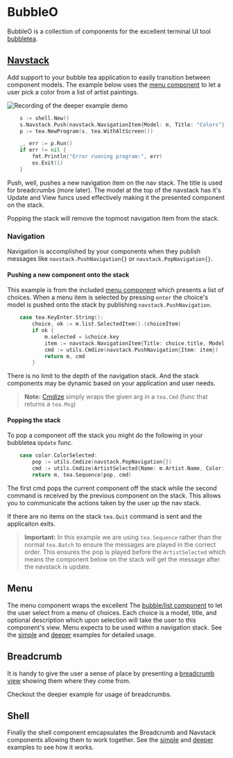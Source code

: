# BubbleO

BubbleO is a collection of components for the excellent terminal UI tool [bubbletea](https://github.com/charmbracelet/bubbletea). 

## [Navstack](https://github.com/KevM/bubbleo/blob/main/navstack/model.go)

Add support to your bubble tea application to easily transition between component models. The example below uses the [menu component](https://github.com/KevM/bubbleo/blob/main/menu/model.go) to let a user pick a color from a list of artist paintings.

<img src="examples/deeper/demo.gif" alt="Recording of the deeper example demo"/>

```go 
    s := shell.New()
    s.Navstack.Push(navstack.NavigationItem{Model: m, Title: "Colors"})
    p := tea.NewProgram(s, tea.WithAltScreen())

    _, err := p.Run()
    if err != nil {
        fmt.Println("Error running program:", err)
        os.Exit(1)
    }
```

Push, well, pushes a new navigation item on the nav stack. The title is used for breadcrumbs (more later). The model at  the top of the navstack has it's Update and View funcs used effectively making it the presented component on the stack.

Popping the stack will remove the topmost navigation item from the stack. 

### Navigation 

Navigation is accomplished by your components when they publish messages like `navstack.PushNavigation{}` or `navstack.PopNavigation{}`.

#### Pushing a new component onto the stack

This example is from the included [menu component](https://github.com/KevM/bubbleo/blob/main/menu/model.go) which presents a list of choices. When a menu item is selected by pressing `enter` the choice's model is pushed onto the stack by publishing `navstack.PushNavigation`.

```go 
    case tea.KeyEnter.String():
        choice, ok := m.list.SelectedItem().(choiceItem)
        if ok {
            m.selected = &choice.key
            item := navstack.NavigationItem{Title: choice.title, Model: choice.key.Model}
            cmd := utils.Cmdize(navstack.PushNavigation{Item: item})
            return m, cmd
        }
```

There is no limit to the depth of the navigation stack. And the stack components may be dynamic based on your application and user needs.

> **Note:** [Cmdize](https://github.com/KevM/bubbleo/tree/main/utils/utils.go) simply wraps the given arg in a `tea.Cmd` (func that returns a `tea.Msg`)

#### Popping the stack

To pop a component off the stack you might do the following in your bubbletea `Update` func. 

```go 
	case color.ColorSelected:
		pop := utils.Cmdize(navstack.PopNavigation{})
		cmd := utils.Cmdize(ArtistSelected{Name: m.Artist.Name, Color: msg.RGB})
		return m, tea.Sequence(pop, cmd)
```

The first cmd pops the current component off the stack while the second command is received by the previous component on the stack. This allows you to communicate the actions taken by the user up the nav stack. 

If there are no items on the stack `tea.Quit` command is sent and the applicaiton exits.

> **Important:** In this example we are using `tea.Sequence` rather than the normal `tea.Batch` to ensure the messages are played in the correct order. This ensures the pop is played before the `ArtistSelected` which means the component below on the stack will get the message after the navstack is update. 

## Menu

The menu component wraps the excellent The [bubble/list component](https://github.com/charmbracelet/bubbletea/tree/master/examples/list-default) to let the user select from a menu of choices. Each choice is a model, title, and optional description which upon selection will take the user to this component's view. Menu expects to be used within a navigation stack. See the [simple](https://github.com/KevM/bubbleo/tree/main/examples/simple) and [deeper](https://github.com/KevM/bubbleo/tree/main/examples/deeper) examples for detailed usage.

## Breadcrumb

It is handy to give the user a sense of place by presenting a [breadcrumb view](https://www.smashingmagazine.com/2022/04/breadcrumbs-ux-design/) showing them where they come from.

Checkout the deeper example for usage of breadcrumbs.

## Shell 

Finally the shell component emcapsulates the Breadcrumb and Navstack components allowing them to work together. See the [simple](https://github.com/KevM/bubbleo/tree/main/examples/simple) and [deeper](https://github.com/KevM/bubbleo/tree/main/examples/deeper) examples to see how it works.

